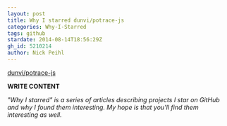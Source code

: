 ```yaml
---
layout: post
title: Why I starred dunvi/potrace-js
categories: Why-I-Starred
tags: github
stardate: 2014-08-14T18:56:29Z
gh_id: 5210214
author: Nick Peihl
---
```


[dunvi/potrace-js](star.repo.html_url)

**WRITE CONTENT**

*"Why I starred" is a series of articles describing projects I star on GitHub and why I found them interesting. My hope is that you'll find them interesting as well.*

